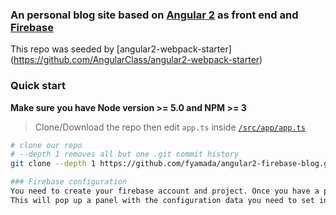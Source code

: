 ### An personal blog site based on [Angular 2](https://angular.io) as front end and [Firebase](https://firebase.google.com/) 

This repo was seeded by [angular2-webpack-starter] (https://github.com/AngularClass/angular2-webpack-starter)

### Quick start
**Make sure you have Node version >= 5.0 and NPM >= 3**
> Clone/Download the repo then edit `app.ts` inside [`/src/app/app.ts`](/src/app/app.ts)

```bash
# clone our repo
# --depth 1 removes all but one .git commit history
git clone --depth 1 https://github.com/fyamada/angular2-firebase-blog.git

### Firebase configuration
You need to create your firebase account and project. Once you have a project, open it and select <b>Add Firebase to your web app<b> in the overview screen.
This will pop up a panel with the configuration data you need to set in the /config/webpack.dev.js and /config/webpack.prod.js
